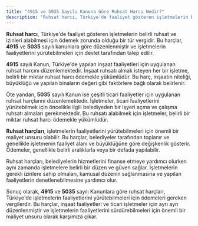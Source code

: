 ```yaml
---
title: "4915 ve 5035 Sayılı Kanuna Göre Ruhsat Harcı Nedir?"
description: "Ruhsat harcı, Türkiye'de faaliyet gösteren işletmelerin belirli ruhsat ve izinleri alabilmesi için ödemek zorunda olduğu bir tür vergidir"
---
```


**Ruhsat harcı**, Türkiye'de faaliyet gösteren işletmelerin belirli ruhsat ve izinleri alabilmesi için ödemek zorunda
olduğu bir tür vergidir. Bu harçlar, **4915** ve **5035** sayılı kanunlara göre düzenlenmiştir ve işletmelerin
faaliyetlerini yürütebilmeleri için devlet tarafından talep edilir.

**4915** sayılı Kanun, Türkiye'de yapılan inşaat faaliyetleri için uygulanan ruhsat harcını düzenlemektedir. İnşaat
ruhsatı almak isteyen her bir işletme, belirli bir miktar ruhsat harcı ödemekle yükümlüdür. Bu harç, inşaatın niteliği,
büyüklüğü ve yapılan binaların değeri gibi faktörlere bağlı olarak belirlenir.

Öte yandan, **5035** sayılı Kanun ise çeşitli ticari faaliyetler için uygulanan ruhsat harçlarını düzenlemektedir.
İşletmeler, ticari faaliyetlerini yürütebilmek için öncelikle ilgili belediyeden bir işyeri açma ve çalışma ruhsatı
almaları gerekmektedir. Bu ruhsatı alabilmek için işletmeler, belirli bir miktar ruhsat harcı ödemekle yükümlüdür.

**Ruhsat harçları**, işletmelerin faaliyetlerini yürütebilmeleri için önemli bir maliyet unsuru olabilir. Bu harçlar,
belediyeler tarafından toplanır ve genellikle işletmenin faaliyet alanı ve büyüklüğüne göre değişkenlik gösterir.
Ödemeler, genellikle belirli aralıklarla veya bir defada yapılabilir.

Ruhsat harçları, belediyelerin hizmetlerini finanse etmeye yardımcı olurken aynı zamanda işletmelere belirli bir düzen
ve güven sağlar. İşletmelerin gerekli izinlere sahip olmaları, kamusal düzenin sağlanmasına ve yapılan faaliyetlerin
denetlenebilmesine yardımcı olur.

Sonuç olarak, **4915** ve **5035** sayılı Kanunlara göre ruhsat harçları, Türkiye'de işletmelerin faaliyetlerini
yürütebilmeleri için ödemeleri gereken vergilerdir. Bu harçlar, inşaat faaliyetleri ve ticari işletmeler için ayrı ayrı
düzenlenmiştir ve işletmelerin faaliyetlerini sürdürebilmeleri için önemli bir maliyet unsuru olarak karşımıza çıkar.
